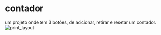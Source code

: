 # contador
um projeto onde tem 3 botões, de adicionar, retirar e resetar um contador.
![print_layout](https://user-images.githubusercontent.com/83426479/184038990-f9582b1d-82ae-4f0c-bddc-46ddeaae7743.png)
